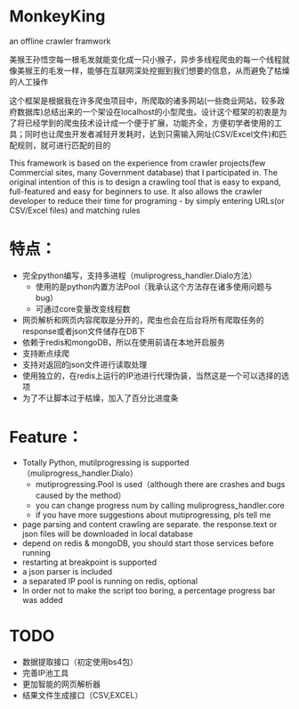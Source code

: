 # MonkeyKing
an offline crawler framwork

美猴王孙悟空每一根毛发就能变化成一只小猴子，异步多线程爬虫的每一个线程就像美猴王的毛发一样，能够在互联网深处挖掘到我们想要的信息，从而避免了枯燥的人工操作

这个框架是根据我在许多爬虫项目中，所爬取的诸多网站(一些商业网站，较多政府数据库)总结出来的一个架设在localhost的小型爬虫。设计这个框架的初衷是为了将已经学到的爬虫技术设计成一个便于扩展，功能齐全，方便初学者使用的工具；同时也让爬虫开发者减轻开发耗时，达到只需输入网址(CSV/Excel文件)和匹配规则，就可进行匹配的目的

This framework is based on the experience from crawler projects(few Commercial sites, many Government database) that I participated in. The original intention of this is to design a crawling  tool that is easy to expand, full-featured and easy for beginners to use. It also allows the crawler developer to reduce their time for programing - by simply entering URLs(or CSV/Excel files) and matching rules


# 特点：

* 完全python编写，支持多进程（muliprogress_handler.Dialo方法）
	* 使用的是python内置方法Pool（我承认这个方法存在诸多使用问题与bug）
	* 可通过core变量改变线程数
* 网页解析和网页内容爬取是分开的，爬虫也会在后台将所有爬取任务的response或者json文件储存在DB下
* 依赖于redis和mongoDB，所以在使用前请在本地开启服务
* 支持断点续爬
* 支持对返回的json文件进行读取处理
* 使用独立的，在redis上运行的IP池进行代理伪装，当然这是一个可以选择的选项
* 为了不让脚本过于枯燥，加入了百分比进度条

# Feature：
* Totally Python, mutilprogressing is supported（muliprogress_handler.Dialo）
	* mutiprogressing.Pool is used（although there are crashes and bugs caused by the method）
	* you can change progress num by calling muliprogress_handler.core
	* if you have more suggestions about mutiprogressing, pls tell me
* page parsing and content crawling are separate. the response.text or json files will be downloaded in local database
* depend on redis & mongoDB, you should start those services before running
* restarting at breakpoint is supported
* a json parser is included
* a separated IP pool is running on redis, optional
* In order not to make the script too boring, a percentage progress bar was added

# TODO
* 数据提取接口（初定使用bs4包）
* 完善IP池工具
* 更加智能的网页解析器
* 结果文件生成接口（CSV,EXCEL）
